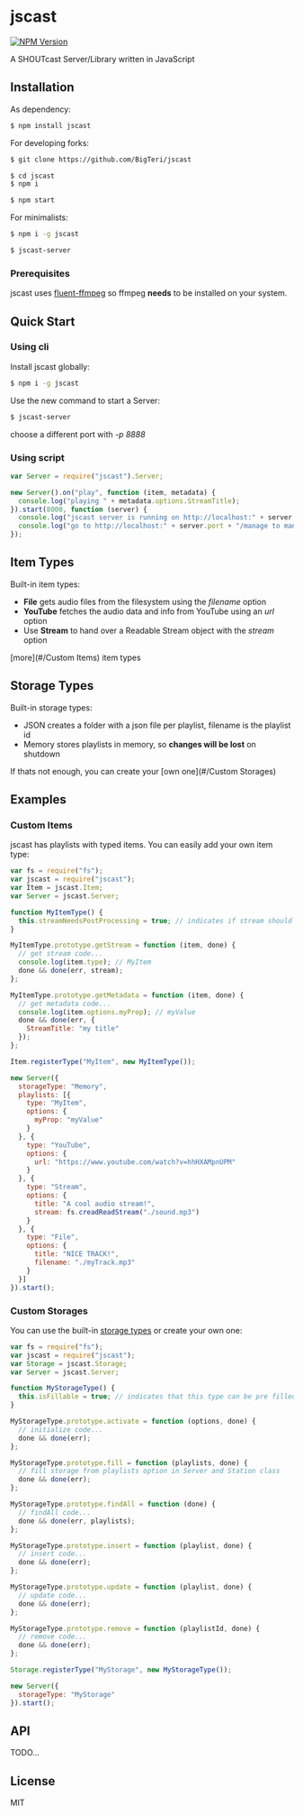 # jscast
[![NPM Version](http://img.shields.io/npm/v/jscast.svg?style=flat)](https://www.npmjs.org/package/jscast)

A SHOUTcast Server/Library written in JavaScript

## Installation

As dependency:

```sh
$ npm install jscast
```

For developing forks:

```sh
$ git clone https://github.com/BigTeri/jscast
```

```sh
$ cd jscast
$ npm i
```

```sh
$ npm start
```

For minimalists:

```sh
$ npm i -g jscast
```

```sh
$ jscast-server
```

### Prerequisites

jscast uses [fluent-ffmpeg](https://github.com/fluent-ffmpeg/node-fluent-ffmpeg#prerequisites) so ffmpeg **needs** to be installed on your system.

## Quick Start

### Using cli

Install jscast globally:

```sh
$ npm i -g jscast
```

Use the new command to start a Server:

```sh
$ jscast-server
```
choose a different port with *-p 8888*

### Using script

```js
var Server = require("jscast").Server;

new Server().on("play", function (item, metadata) {
  console.log("playing " + metadata.options.StreamTitle);
}).start(8000, function (server) {
  console.log("jscast server is running on http://localhost:" + server.port);
  console.log("go to http://localhost:" + server.port + "/manage to manage your playlists");
});
```

## Item Types

Built-in item types:

- **File** gets audio files from the filesystem using the *filename* option
- **YouTube** fetches the audio data and info from YouTube using an *url* option
- Use **Stream** to hand over a Readable Stream object with the *stream* option

[more](#/Custom Items) item types

## Storage Types

Built-in storage types:

- JSON creates a folder with a json file per playlist, filename is the playlist id
- Memory stores playlists in memory, so **changes will be lost** on shutdown

If thats not enough, you can create your [own one](#/Custom Storages)

## Examples

### Custom Items

jscast has playlists with typed items.
You can easily add your own item type:

```js
var fs = require("fs");
var jscast = require("jscast");
var Item = jscast.Item;
var Server = jscast.Server;

function MyItemType() {
  this.streamNeedsPostProcessing = true; // indicates if stream should be post processed to mp3
}

MyItemType.prototype.getStream = function (item, done) {
  // get stream code...
  console.log(item.type); // MyItem
  done && done(err, stream);
};

MyItemType.prototype.getMetadata = function (item, done) {
  // get metadata code...
  console.log(item.options.myProp); // myValue
  done && done(err, {
    StreamTitle: "my title"
  });
};

Item.registerType("MyItem", new MyItemType());

new Server({
  storageType: "Memory",
  playlists: [{
    type: "MyItem",
    options: {
      myProp: "myValue"
    }
  }, {
    type: "YouTube",
    options: {
      url: "https://www.youtube.com/watch?v=hhHXAMpnUPM"
    }
  }, {
    type: "Stream",
    options: {
      title: "A cool audio stream!",
      stream: fs.creadReadStream("./sound.mp3")
    }
  }, {
    type: "File",
    options: {
      title: "NICE TRACK!",
      filename: "./myTrack.mp3"
    }
  }]
}).start();
```

### Custom Storages

You can use the built-in [storage types](#/API) or create your own one:

```js
var fs = require("fs");
var jscast = require("jscast");
var Storage = jscast.Storage;
var Server = jscast.Server;

function MyStorageType() {
  this.isFillable = true; // indicates that this type can be pre filled on init
}

MyStorageType.prototype.activate = function (options, done) {
  // initialize code...
  done && done(err);
};

MyStorageType.prototype.fill = function (playlists, done) {
  // fill storage from playlists option in Server and Station class
  done && done(err);
};

MyStorageType.prototype.findAll = function (done) {
  // findAll code...
  done && done(err, playlists);
};

MyStorageType.prototype.insert = function (playlist, done) {
  // insert code...
  done && done(err);
};

MyStorageType.prototype.update = function (playlist, done) {
  // update code...
  done && done(err);
};

MyStorageType.prototype.remove = function (playlistId, done) {
  // remove code...
  done && done(err);
};

Storage.registerType("MyStorage", new MyStorageType());

new Server({
  storageType: "MyStorage"
}).start();
```

## API

TODO...

## License

MIT
